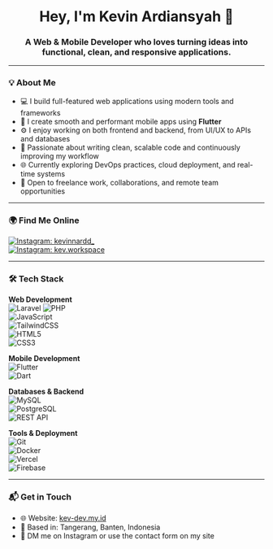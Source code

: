 <h1 align="center">Hey, I'm Kevin Ardiansyah 👋</h1>  
<h3 align="center">A Web & Mobile Developer who loves turning ideas into functional, clean, and responsive applications.</h3>

---

### 💡 About Me

- 💻 I build full-featured web applications using modern tools and frameworks  
- 📱 I create smooth and performant mobile apps using **Flutter**  
- ⚙️ I enjoy working on both frontend and backend, from UI/UX to APIs and databases  
- 🚀 Passionate about writing clean, scalable code and continuously improving my workflow  
- 🌐 Currently exploring DevOps practices, cloud deployment, and real-time systems  
- 🤝 Open to freelance work, collaborations, and remote team opportunities  

---

### 🌍 Find Me Online

[![Instagram: kevinnardd_](https://img.shields.io/badge/@kevinnardd_-%23E4405F.svg?style=for-the-badge&logo=instagram&logoColor=white)](https://instagram.com/kevinnardd_)  
[![Instagram: kev.workspace](https://img.shields.io/badge/@kev.workspace-%23E4405F.svg?style=for-the-badge&logo=instagram&logoColor=white)](https://instagram.com/kev.workspace)  

---

### 🛠️ Tech Stack

**Web Development**  
![Laravel](https://img.shields.io/badge/Laravel-FF2D20?style=for-the-badge&logo=laravel&logoColor=white)  ![PHP](https://img.shields.io/badge/PHP-777BB4?style=for-the-badge&logo=php&logoColor=white)  
![JavaScript](https://img.shields.io/badge/JavaScript-F7DF1E?style=for-the-badge&logo=javascript&logoColor=black)  
![TailwindCSS](https://img.shields.io/badge/TailwindCSS-06B6D4?style=for-the-badge&logo=tailwindcss&logoColor=white)  
![HTML5](https://img.shields.io/badge/HTML5-E34F26?style=for-the-badge&logo=html5&logoColor=white)  
![CSS3](https://img.shields.io/badge/CSS3-1572B6?style=for-the-badge&logo=css3&logoColor=white)  

**Mobile Development**  
![Flutter](https://img.shields.io/badge/Flutter-02569B?style=for-the-badge&logo=flutter&logoColor=white)  
![Dart](https://img.shields.io/badge/Dart-0175C2?style=for-the-badge&logo=dart&logoColor=white)  

**Databases & Backend**  
![MySQL](https://img.shields.io/badge/MySQL-005C84?style=for-the-badge&logo=mysql&logoColor=white)  
![PostgreSQL](https://img.shields.io/badge/PostgreSQL-336791?style=for-the-badge&logo=postgresql&logoColor=white)  
![REST API](https://img.shields.io/badge/REST%20API-4A90E2?style=for-the-badge&logo=swagger&logoColor=white)  

**Tools & Deployment**  
![Git](https://img.shields.io/badge/Git-F05032?style=for-the-badge&logo=git&logoColor=white)  
![Docker](https://img.shields.io/badge/Docker-2496ED?style=for-the-badge&logo=docker&logoColor=white)  
![Vercel](https://img.shields.io/badge/Vercel-000?style=for-the-badge&logo=vercel&logoColor=white)  
![Firebase](https://img.shields.io/badge/Firebase-FFCA28?style=for-the-badge&logo=firebase&logoColor=black)  

---

### 📬 Get in Touch

- 🌐 Website: [kev-dev.my.id](https://kev-dev.my.id)  
- 📍 Based in: Tangerang, Banten, Indonesia  
- 📩 DM me on Instagram or use the contact form on my site  
